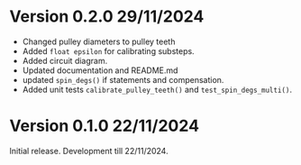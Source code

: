 
# Version 0.2.0 29/11/2024

- Changed pulley diameters to pulley teeth
- Added `float epsilon` for calibrating substeps.
- Added circuit diagram.
- Updated documentation and README.md
- updated `spin_degs()` if statements and compensation.
- Added unit tests `calibrate_pulley_teeth()` and `test_spin_degs_multi()`.

# Version 0.1.0 22/11/2024

Initial release. Development till 22/11/2024.
